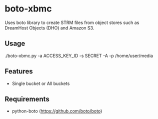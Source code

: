 boto-xbmc
=========

Uses boto library to create STRM files from object stores such as DreamHost Objects
(DHO) and Amazon S3.

## Usage
./boto-xbmc.py -a ACCESS_KEY_ID -s SECRET -A -p /home/user/media 

## Features
* Single bucket or All buckets

## Requirements
*  python-boto (https://github.com/boto/boto)
